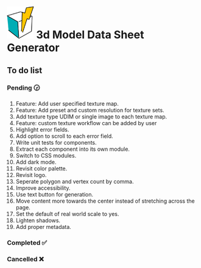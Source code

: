 # <img src="./src/logo/logo.svg" width="70px"> 3d Model Data Sheet Generator

## To do list

### Pending 🕝

1. Feature: Add user specified texture map.
1. Feature: Add preset and custom resolution for texture sets.
1. Add texture type UDIM or single image to each texture map.
1. Feature: custom texture workflow can be added by user
1. Highlight error fields.
1. Add option to scroll to each error field.
1. Write unit tests for components.
1. Extract each component into its own module.
1. Switch to CSS modules.
1. Add dark mode.
1. Revisit color palette.
1. Revisit logo.
1. Seperate polygon and vertex count by comma.
1. Improve accessibility.
1. Use text button for generation.
1. Move content more towards the center instead of stretching across the page.
1. Set the default of real world scale to yes.
1. Lighten shadows.
1. Add proper metadata.

### Completed ✅

### Cancelled ❌